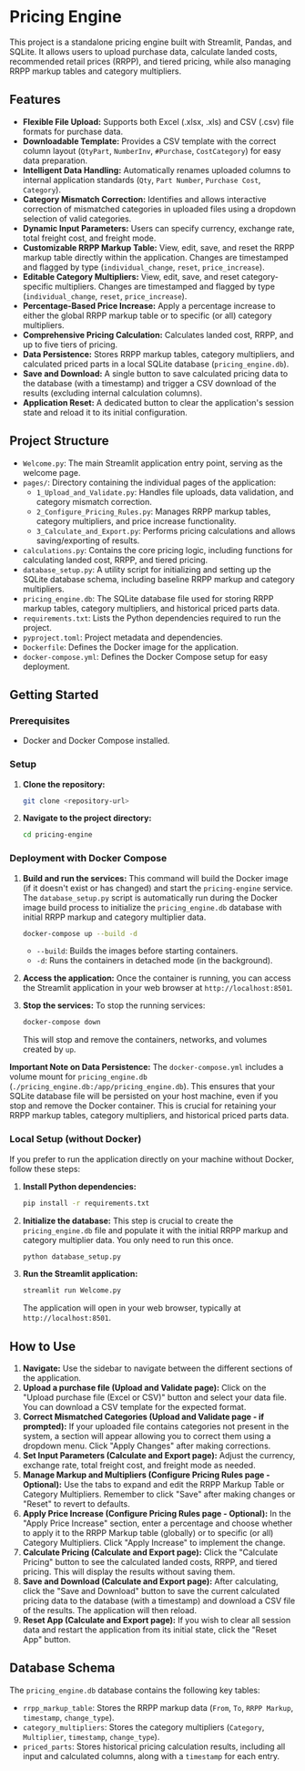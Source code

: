 # Pricing Engine

This project is a standalone pricing engine built with Streamlit, Pandas, and SQLite. It allows users to upload purchase data, calculate landed costs, recommended retail prices (RRPP), and tiered pricing, while also managing RRPP markup tables and category multipliers.

## Features

-   **Flexible File Upload:** Supports both Excel (.xlsx, .xls) and CSV (.csv) file formats for purchase data.
-   **Downloadable Template:** Provides a CSV template with the correct column layout (`QtyPart`, `NumberInv`, `#Purchase`, `CostCategory`) for easy data preparation.
-   **Intelligent Data Handling:** Automatically renames uploaded columns to internal application standards (`Qty`, `Part Number`, `Purchase Cost`, `Category`).
-   **Category Mismatch Correction:** Identifies and allows interactive correction of mismatched categories in uploaded files using a dropdown selection of valid categories.
-   **Dynamic Input Parameters:** Users can specify currency, exchange rate, total freight cost, and freight mode.
-   **Customizable RRPP Markup Table:** View, edit, save, and reset the RRPP markup table directly within the application. Changes are timestamped and flagged by type (`individual_change`, `reset`, `price_increase`).
-   **Editable Category Multipliers:** View, edit, save, and reset category-specific multipliers. Changes are timestamped and flagged by type (`individual_change`, `reset`, `price_increase`).
-   **Percentage-Based Price Increase:** Apply a percentage increase to either the global RRPP markup table or to specific (or all) category multipliers.
-   **Comprehensive Pricing Calculation:** Calculates landed cost, RRPP, and up to five tiers of pricing.
-   **Data Persistence:** Stores RRPP markup tables, category multipliers, and calculated priced parts in a local SQLite database (`pricing_engine.db`).
-   **Save and Download:** A single button to save calculated pricing data to the database (with a timestamp) and trigger a CSV download of the results (excluding internal calculation columns).
-   **Application Reset:** A dedicated button to clear the application's session state and reload it to its initial configuration.

## Project Structure

-   `Welcome.py`: The main Streamlit application entry point, serving as the welcome page.
-   `pages/`: Directory containing the individual pages of the application:
    -   `1_Upload_and_Validate.py`: Handles file uploads, data validation, and category mismatch correction.
    -   `2_Configure_Pricing_Rules.py`: Manages RRPP markup tables, category multipliers, and price increase functionality.
    -   `3_Calculate_and_Export.py`: Performs pricing calculations and allows saving/exporting of results.
-   `calculations.py`: Contains the core pricing logic, including functions for calculating landed cost, RRPP, and tiered pricing.
-   `database_setup.py`: A utility script for initializing and setting up the SQLite database schema, including baseline RRPP markup and category multipliers.
-   `pricing_engine.db`: The SQLite database file used for storing RRPP markup tables, category multipliers, and historical priced parts data.
-   `requirements.txt`: Lists the Python dependencies required to run the project.
-   `pyproject.toml`: Project metadata and dependencies.
-   `Dockerfile`: Defines the Docker image for the application.
-   `docker-compose.yml`: Defines the Docker Compose setup for easy deployment.

## Getting Started

### Prerequisites

-   Docker and Docker Compose installed.

### Setup

1.  **Clone the repository:**
    ```bash
    git clone <repository-url>
    ```
2.  **Navigate to the project directory:**
    ```bash
    cd pricing-engine
    ```

### Deployment with Docker Compose

1.  **Build and run the services:**
    This command will build the Docker image (if it doesn't exist or has changed) and start the `pricing-engine` service. The `database_setup.py` script is automatically run during the Docker image build process to initialize the `pricing_engine.db` database with initial RRPP markup and category multiplier data.
    ```bash
    docker-compose up --build -d
    ```
    -   `--build`: Builds the images before starting containers.
    -   `-d`: Runs the containers in detached mode (in the background).

2.  **Access the application:**
    Once the container is running, you can access the Streamlit application in your web browser at `http://localhost:8501`.

3.  **Stop the services:**
    To stop the running services:
    ```bash
    docker-compose down
    ```
    This will stop and remove the containers, networks, and volumes created by `up`.

**Important Note on Data Persistence:**
The `docker-compose.yml` includes a volume mount for `pricing_engine.db` (`./pricing_engine.db:/app/pricing_engine.db`). This ensures that your SQLite database file will be persisted on your host machine, even if you stop and remove the Docker container. This is crucial for retaining your RRPP markup tables, category multipliers, and historical priced parts data.

### Local Setup (without Docker)

If you prefer to run the application directly on your machine without Docker, follow these steps:

1.  **Install Python dependencies:**
    ```bash
    pip install -r requirements.txt
    ```
2.  **Initialize the database:**
    This step is crucial to create the `pricing_engine.db` file and populate it with the initial RRPP markup and category multiplier data. You only need to run this once.
    ```bash
    python database_setup.py
    ```
3.  **Run the Streamlit application:**
    ```bash
    streamlit run Welcome.py
    ```
    The application will open in your web browser, typically at `http://localhost:8501`.

## How to Use

1.  **Navigate:** Use the sidebar to navigate between the different sections of the application.
2.  **Upload a purchase file (Upload and Validate page):** Click on the "Upload purchase file (Excel or CSV)" button and select your data file. You can download a CSV template for the expected format.
3.  **Correct Mismatched Categories (Upload and Validate page - if prompted):** If your uploaded file contains categories not present in the system, a section will appear allowing you to correct them using a dropdown menu. Click "Apply Changes" after making corrections.
4.  **Set Input Parameters (Calculate and Export page):** Adjust the currency, exchange rate, total freight cost, and freight mode as needed.
5.  **Manage Markup and Multipliers (Configure Pricing Rules page - Optional):** Use the tabs to expand and edit the RRPP Markup Table or Category Multipliers. Remember to click "Save" after making changes or "Reset" to revert to defaults.
6.  **Apply Price Increase (Configure Pricing Rules page - Optional):** In the "Apply Price Increase" section, enter a percentage and choose whether to apply it to the RRPP Markup table (globally) or to specific (or all) Category Multipliers. Click "Apply Increase" to implement the change.
7.  **Calculate Pricing (Calculate and Export page):** Click the "Calculate Pricing" button to see the calculated landed costs, RRPP, and tiered pricing. This will display the results without saving them.
8.  **Save and Download (Calculate and Export page):** After calculating, click the "Save and Download" button to save the current calculated pricing data to the database (with a timestamp) and download a CSV file of the results. The application will then reload.
9.  **Reset App (Calculate and Export page):** If you wish to clear all session data and restart the application from its initial state, click the "Reset App" button.

## Database Schema

The `pricing_engine.db` database contains the following key tables:

-   `rrpp_markup_table`: Stores the RRPP markup data (`From`, `To`, `RRPP Markup`, `timestamp`, `change_type`).
-   `category_multipliers`: Stores the category multipliers (`Category`, `Multiplier`, `timestamp`, `change_type`).
-   `priced_parts`: Stores historical pricing calculation results, including all input and calculated columns, along with a `timestamp` for each entry.